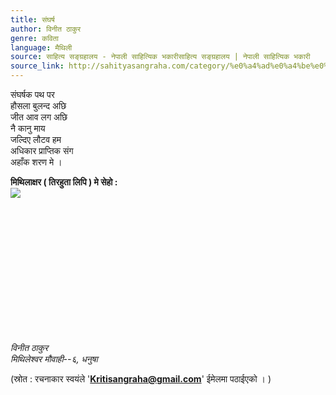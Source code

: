 ```yaml
---
title: संघर्ष
author: विनीत ठाकुर
genre: कविता
language: मैथिली
source: साहित्य सङ्ग्रहालय - नेपाली साहित्यिक भकारीसाहित्य सङ्ग्रहालय | नेपाली साहित्यिक भकारी
source_link: http://sahityasangraha.com/category/%e0%a4%ad%e0%a4%be%e0%a4%b7%e0%a4%be-%e0%a4%ad%e0%a4%be%e0%a4%b7%e0%a5%80-%e0%a4%b8%e0%a4%be%e0%a4%b9%e0%a4%bf%e0%a4%a4%e0%a5%8d%e0%a4%af/%e0%a4%ae%e0%a5%88%e0%a4%a5%e0%a4%bf%e0%a4%b2%e0%a5%80-%e0%a4%b0%e0%a4%9a%e0%a4%a8%e0%a4%be/
---
```


संघर्षक पथ पर  
हौसला बुलन्द अछि  
जीत आव लग अछि  
नै कानु माय  
जल्दिए लौटव हम  
अधिकार प्राप्तिक संग  
अहाँक शरण मे ।

**मिथिलाक्षर ( तिरहुता लिपि ) मे सेहो :**  
![](https://i0.wp.com/sahityasangraha.com/wp-content/uploads/2017/03/Binit-Thakur-Maithili-Kavita-Sangharsha.jpeg?resize=296%2C299)

 

 

 

 

 

 

 

*विनीत ठाकुर*  
*मिथिलेश्वर मौवाही--६, धनुषा*

(स्रोत : रचनाकार स्वयंले '**Kritisangraha@gmail.com**' ईमेलमा पठाईएको । )

